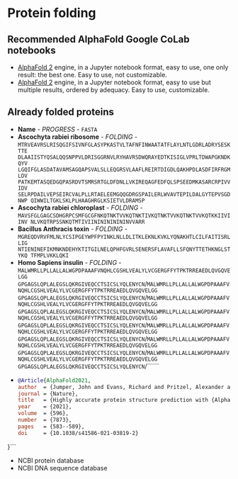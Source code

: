 # Protein folding
## Recommended AlphaFold Google CoLab notebooks
- [AlphaFold 2](AlphaFolders/AlphaFold.ipynb) engine, in a Jupyter notebook format, easy to use, one only result: the best one. Easy to use, not customizable.
- [AlphaFold 2](AlphaFolders/AlphaFold2.ipynb) engine, in a Jupyter notebook format, easy to use but multiple results, ordered by adequacy. Easy to use, customizable.
## Already folded proteins
- **Name** - *PROGRESS* - `FASTA`
- **Ascochyta rabiei ribosome** - *FOLDING* - `MTRVEAVRSLRISQGIFSIVNFGLASYPKASTVLTAFNFINWAATATFLAYLNTLGDRLADRYSESKTTE DLAAIISTYQSALQQSNPPVLDRISGGRNVLRYHAVRSDWQRAYEDTKISIGLVPRLTDWAPGKNDKQYV LGQIFGLASDATAVAMSAGQAPSVALSLLEQGRSVLAAFLREIRTDIGDLQAKHPDLASDFIRFRGMLDV PATKEMTASQEDGQPASRDVTSMRSRTGLDFDNLLVKIREQAGFEDFQLSPSEEDMKASARCRPIVVIDV SELRPDAILVEPSEIRCVALPLLRTAELEEMGQQGDRGSPAILERLWVAVTEPILDALGYTEPVSGDNWP QIWWILTGKLSKLPLHAAGHRGLKSIETVLDRAMSP`
- **Ascochyta rabiei chloroplast** - *FOLDING* - `MAVSFGLGAGCSDHGRPCSMFGCGFNKQTNKTVVKQTNKTIVKQTNKTVVKQTNKTVVKQTKKIIVIINV
NLVKQTRPSSNKQTMTIVIININININININVVARR`
- **Bacillus Anthracis toxin** - *FOLDING* - `MGREQDVRVFMLNLYCSIPGEYWPFPYINKLNLLDLITKLEKNLKVKLYQNAKHTLCILFAITISRLLIG
NTIENINEFIKMNKNDEHYKTITGILNELQPHFGVRLSENERSFLAVAFLLSFQNYTTETHKNGLSTYKQ
TFMPLVKKLQKI`
- **Homo Sapiens insulin** - *FOLDING* - ```MALWMRLLPLLALLALWGPDPAAAFVNQHLCGSHLVEALYLVCGERGFFYTPKTRREAEDLQVGQVELGG
GPGAGSLQPLALEGSLQKRGIVEQCCTSICSLYQLENYCN```/```MALWMRLLPLLALLALWGPDPAAAFVNQHLCGSHLVEALYLVCGERGFFYTPKTRREAEDLQVGQVELGG
GPGAGSLQPLALEGSLQKRGIVEQCCTSICSLYQLENYCN```/```MALWMRLLPLLALLALWGPDPAAAFVNQHLCGSHLVEALYLVCGERGFFYTPKTRREAEDLQVGQVELGG
GPGAGSLQPLALEGSLQKRGIVEQCCTSICSLYQLENYCN```/```MALWMRLLPLLALLALWGPDPAAAFVNQHLCGSHLVEALYLVCGERGFFYTPKTRREAEDLQVGQVELGG
GPGAGSLQPLALEGSLQKRGIVEQCCTSICSLYQLENYCN```/```MALWMRLLPLLALLALWGPDPAAAFVNQHLCGSHLVEALYLVCGERGFFYTPKTRREAEDLQVGQVELGG
GPGAGSLQPLALEGSLQKRGIVEQCCTSICSLYQLENYCN```/```MALWMRLLPLLALLALWGPDPAAAFVNQHLCGSHLVEALYLVCGERGFFYTPKTRREAEDLQVGQVELGG
GPGAGSLQPLALEGSLQKRGIVEQCCTSICSLYQLENYCN```/```MALWMRLLPLLALLALWGPDPAAAFVNQHLCGSHLVEALYLVCGERGFFYTPKTRREAEDLQVGQVELGG
GPGAGSLQPLALEGSLQKRGIVEQCCTSICSLYQLENYCN```/``````
- ```bibtex
  @Article{AlphaFold2021,
  author  = {Jumper, John and Evans, Richard and Pritzel, Alexander and Green, Tim and Figurnov, Michael and Ronneberger, Olaf and Tunyasuvunakool, Kathryn and Bates, Russ and {\v{Z}}{\'\i}dek, Augustin and Potapenko, Anna and Bridgland, Alex and Meyer, Clemens and Kohl, Simon A A and Ballard, Andrew J and Cowie, Andrew and Romera-Paredes, Bernardino and Nikolov, Stanislav and Jain, Rishub and Adler, Jonas and Back, Trevor and Petersen, Stig and Reiman, David and Clancy, Ellen and Zielinski, Michal and Steinegger, Martin and Pacholska, Michalina and Berghammer, Tamas and Bodenstein, Sebastian and Silver, David and Vinyals, Oriol and Senior, Andrew W and Kavukcuoglu, Koray and Kohli, Pushmeet and Hassabis, Demis},
  journal = {Nature},
  title   = {Highly accurate protein structure prediction with {AlphaFold}},
  year    = {2021},
  volume  = {596},
  number  = {7873},
  pages   = {583--589},
  doi     = {10.1038/s41586-021-03819-2}
}```
- NCBI protein database
- NCBI DNA sequence database
